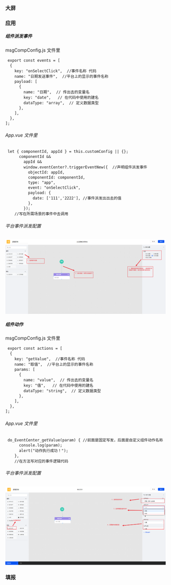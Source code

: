 ### 大屏
### 应用

 ##### 组件派发事件

msgCompConfig.js 文件里

```
 export const events = [
  {
    key: "onSelectClick",  //事件名称 代码
    name: "日期发送事件",  //平台上的显示的事件名称
    payload: [
      {
        name: "日期",  // 传出去的变量名
        key: "date",   // 在代码中使用的建名     
        dataType: "array",  // 定义数据类型
      },
    ],
  },
];
```

   ###### App.vue 文件里

```
 let { componentId, appId } = this.customConfig || {};
      componentId &&
        appId &&
        window.eventCenter?.triggerEventNew({  //声明组件派发事件
          objectId: appId,
          componentId: componentId,
          type: "app",
          event: "onSelectClick",
          payload: {
            date: ['111','2222'], //事件派发出出去的值
          },
        });
    //写在所需场景的事件中去调用 
```

  ######   平台事件派发配置
  ![alt](./images/%E7%BB%84%E4%BB%B6%E6%B4%BE%E5%8F%91%E4%BA%8B%E4%BB%B6.png)
 

 ##### 组件动作

  msgCompConfig.js 文件里

```
 export const actions = [
  {
    key: "getValue",  //事件名称 代码
    name: "取值",  //平台上的显示的事件名称
    params: [
      {
        name: "value",  // 传出去的变量名
        key: "值",   // 在代码中使用的建名     
        dataType: "string",  // 定义数据类型
      },
    ],
  },
];
```
   ###### App.vue 文件里

```
 do_EventCenter_getValue(param) { //前面是固定写发，后面是自定义组件动作名称
      console.log(param);
      alert("动作执行成功！");
    },
    //在方法写对应的事件逻辑代码
```
######   平台事件派发配置
  ![alt](./images/%E7%BB%84%E4%BB%B6%E5%8A%A8%E4%BD%9C%E4%BA%8B%E4%BB%B6.png)


### 填报